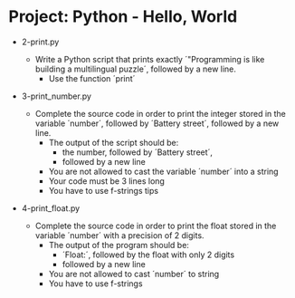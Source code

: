 # Project: Python - Hello, World

*   2-print.py
    - Write a Python script that prints exactly ´"Programming is like building a multilingual puzzle´, followed by a new line.
      - Use the function ´print´

*   3-print_number.py
    - Complete the source code in order to print the integer stored in the variable ´number´, followed by ´Battery street´, followed by a new line.
      - The output of the script should be:
        - the number, followed by ´Battery street´,
        - followed by a new line
      - You are not allowed to cast the variable ´number´ into a string
      - Your code must be 3 lines long
      - You have to use f-strings tips

*   4-print_float.py
    - Complete the source code in order to print the float stored in the variable ´number´ with a precision of 2 digits.
      - The output of the program should be:
        - ´Float:´, followed by the float with only 2 digits
        - followed by a new line
      - You are not allowed to cast ´number´ to string
      - You have to use f-strings

